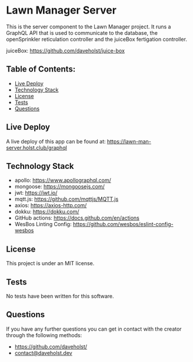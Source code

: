 # Lawn Manager Server

This is the server component to the Lawn Manager project. It runs a GraphQL API that is used to communicate to the database, the openSprinkler reticulation controller and the juiceBox fertigation controller.

juiceBox: https://github.com/daveholst/juice-box

## Table of Contents:

- [Live Deploy](#Live-Deploy)
- [Technology Stack](#Technology-Stack)
- [License](#License)
- [Tests](#Tests)
- [Questions](#Questions)

## Live Deploy

A live deploy of this app can be found at: https://lawn-man-server.holst.club/graphql


## Technology Stack
- apollo: https://www.apollographql.com/
- mongoose: https://mongoosejs.com/
- jwt: https://jwt.io/
- mqtt.js: https://github.com/mqttjs/MQTT.js
- axios: https://axios-http.com/
- dokku: https://dokku.com/
- GitHub actions: https://docs.github.com/en/actions
- WesBos Linting Config: https://github.com/wesbos/eslint-config-wesbos

## License

This project is under an MIT license.
## Tests

No tests have been written for this software.

## Questions

If you have any further questions you can get in contact with the creator through the following methods:

- https://github.com/daveholst/
- contact@daveholst.dev
